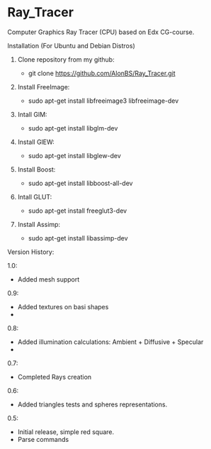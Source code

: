 # Ray_Tracer
Computer Graphics Ray Tracer (CPU) based on Edx CG-course.



Installation (For Ubuntu and Debian Distros)

1. Clone repository from my github:
	- git clone https://github.com/AlonBS/Ray_Tracer.git

2. Install FreeImage:
	- sudo apt-get install libfreeimage3 libfreeimage-dev

3. Intall GlM:
	- sudo apt-get install libglm-dev

4. Install GlEW:
	- sudo apt-get install libglew-dev

5. Install Boost:
	- sudo apt-get install libboost-all-dev

6. Intall GLUT:
	- sudo apt-get install freeglut3-dev

7. Install Assimp:
	- sudo apt-get install libassimp-dev





Version History:

1.0:
- Added mesh support

0.9:
- Added textures on basi shapes
- 

0.8:
- Added illumination calculations: Ambient + Diffusive + Specular
- 

0.7: 
- Completed Rays creation

0.6:
- Added triangles tests and spheres representations. 

0.5:
- Initial release, simple red square. 
- Parse commands
